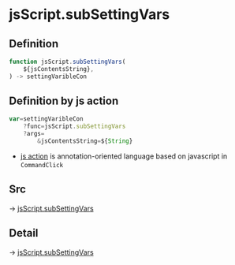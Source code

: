 # jsScript.subSettingVars

## Definition

```js.js
function jsScript.subSettingVars(
	${jsContentsString},
) -> settingVaribleCon
```


## Definition by js action

```js.js
var=settingVaribleCon
	?func=jsScript.subSettingVars
	?args=
		&jsContentsString=${String}
```

- [js action](#) is annotation-oriented language based on javascript in `CommandClick`



## Src

-> [jsScript.subSettingVars](https://github.com/puutaro/CommandClick/blob/master/app/src/main/java/com/puutaro/commandclick/fragment_lib/terminal_fragment/js_interface/edit/JsScript.kt#L67)

## Detail

-> [jsScript.subSettingVars](https://github.com/puutaro/CommandClick/blob/master/md/developer/js_interface/details/edit/JsScript/subSettingVars.md)
